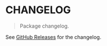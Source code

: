 # CHANGELOG

> Package changelog.

See [GitHub Releases](https://github.com/stdlib-js/ndarray-base-ind/releases) for the changelog.